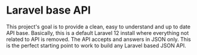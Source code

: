 # Laravel base API

This project's goal is to provide a clean, easy to understand and up to date API base. Basically, this is a default Laravel 12 install where everything not related to API is removed. The API accepts and answers in JSON only. This is the perfect starting point to work to build any Laravel based JSON API.


